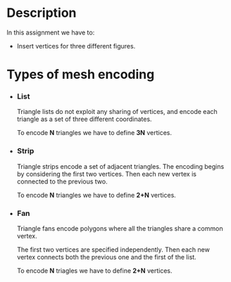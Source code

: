 # Description
In this assignment we have to: 
- Insert vertices for three different figures.

# Types of mesh encoding
- ### List
    Triangle lists do not exploit any sharing of vertices, and encode each triangle as a set of three different coordinates.

    To encode **N** triangles we have to define **3N** vertices.

- ### Strip
    Triangle strips encode a set of adjacent triangles.
    The encoding begins by considering the first two vertices. Then each new vertex is connected to the previous two. 
    
    To encode **N** triangles we have to define **2+N** vertices.

- ### Fan
    Triangle fans encode polygons where all the triangles share a common vertex.

    The first two vertices are specified independently.
    Then each new vertex connects both the previous one and the first of the list.

    To encode **N** triagles we have to define **2+N** vertices.